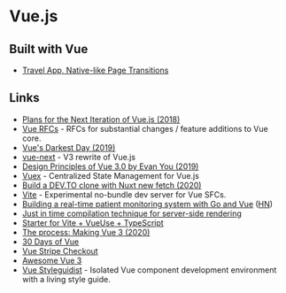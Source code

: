 # Vue.js

## Built with Vue

* [Travel App, Native-like Page Transitions](https://github.com/sdras/page-transitions-travelapp)

## Links

* [Plans for the Next Iteration of Vue.js \(2018\)](https://medium.com/the-vue-point/plans-for-the-next-iteration-of-vue-js-777ffea6fabf)
* [Vue RFCs](https://github.com/vuejs/rfcs) - RFCs for substantial changes / feature additions to Vue core.
* [Vue's Darkest Day \(2019\)](https://dev.to/danielelkington/vue-s-darkest-day-3fgh#0)
* [vue-next](https://github.com/vuejs/vue-next) - V3 rewrite of Vue.js
* [Design Principles of Vue 3.0 by Evan You \(2019\)](https://www.youtube.com/watch?v=WLpLYhnGqPA)
* [Vuex](https://github.com/vuejs/vuex) - Centralized State Management for Vue.js
* [Build a DEV.TO clone with Nuxt new fetch \(2020\)](https://nuxtjs.org/blog/build-dev-to-clone-with-nuxt-new-fetch)
* [Vite](https://github.com/vuejs/vite) - Experimental no-bundle dev server for Vue SFCs.
* [Building a real-time patient monitoring system with Go and Vue](https://kasvith.me/posts/how-we-created-a-realtime-patient-monitoring-system-with-go-and-vue/) \([HN](https://news.ycombinator.com/item?id=23051242)\)
* [Just in time compilation technique for server-side rendering](https://github.com/SmallComfort/vue-ssr-jit)
* [Starter for Vite + VueUse + TypeScript](https://github.com/antfu/vite-vueuse-starter)
* [The process: Making Vue 3 \(2020\)](https://increment.com/frontend/making-vue-3/)
* [30 Days of Vue](https://github.com/fullstackio/30-days-of-vue)
* [Vue Stripe Checkout](https://github.com/jofftiquez/vue-stripe-checkout)
* [Awesome Vue 3](https://github.com/blacksonic/awesome-vue-3)
* [Vue Styleguidist](https://github.com/vue-styleguidist/vue-styleguidist) - Isolated Vue component development environment with a living style guide.

